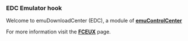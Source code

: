 ### EDC Emulator hook

Welcome to emuDownloadCenter (EDC), a module of [**emuControlCenter**](https://github.com/PhoenixInteractiveNL/emuControlCenter/wiki/)

For more information visit the [**FCEUX**](https://github.com/PhoenixInteractiveNL/edc-masterhook/wiki/Emulator-fceux#menu) page.

